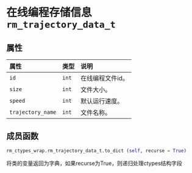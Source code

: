 # 在线编程存储信息`rm_trajectory_data_t`

## 属性

|  属性  |  类型  |  说明  |
| :--- | :--- | :--- |
|  `id`  |  `int`  |  在线编程文件id。 |
|  `size`  |  `int`  |  文件大小。  |
|  `speed`  |  `int`  |  默认运行速度。  |
|  `trajectory_name`  |  `int`  |  文件名称。  |

## 成员函数

```Python
rm_ctypes_wrap.rm_trajectory_data_t.to_dict	(self, recurse = True)
```

将类的变量返回为字典，如果recurse为True，则递归处理ctypes结构字段
